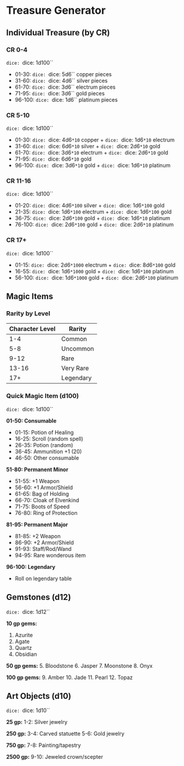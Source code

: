 # Treasure Generator

## Individual Treasure (by CR)

### CR 0-4
`dice: `dice: 1d100``
- 01-30: `dice: `dice: 5d6`` copper pieces
- 31-60: `dice: `dice: 4d6`` silver pieces
- 61-70: `dice: `dice: 3d6`` electrum pieces
- 71-95: `dice: `dice: 3d6`` gold pieces
- 96-100: `dice: `dice: 1d6`` platinum pieces

### CR 5-10
`dice: `dice: 1d100``
- 01-30: `dice: `dice: 4d6`*10` copper + `dice: `dice: 1d6`*10` electrum
- 31-60: `dice: `dice: 6d6`*10` silver + `dice: `dice: 2d6`*10` gold
- 61-70: `dice: `dice: 3d6`*10` electrum + `dice: `dice: 2d6`*10` gold
- 71-95: `dice: `dice: 6d6`*10` gold
- 96-100: `dice: `dice: 3d6`*10` gold + `dice: `dice: 1d6`*10` platinum

### CR 11-16
`dice: `dice: 1d100``
- 01-20: `dice: `dice: 4d6`*100` silver + `dice: `dice: 1d6`*100` gold
- 21-35: `dice: `dice: 1d6`*100` electrum + `dice: `dice: 1d6`*100` gold
- 36-75: `dice: `dice: 2d6`*100` gold + `dice: `dice: 1d6`*10` platinum
- 76-100: `dice: `dice: 2d6`*100` gold + `dice: `dice: 2d6`*10` platinum

### CR 17+
`dice: `dice: 1d100``
- 01-15: `dice: `dice: 2d6`*1000` electrum + `dice: `dice: 8d6`*100` gold
- 16-55: `dice: `dice: 1d6`*1000` gold + `dice: `dice: 1d6`*100` platinum
- 56-100: `dice: `dice: 1d6`*1000` gold + `dice: `dice: 2d6`*100` platinum

## Magic Items

### Rarity by Level
| Character Level | Rarity |
|----------------|---------|
| 1-4 | Common |
| 5-8 | Uncommon |
| 9-12 | Rare |
| 13-16 | Very Rare |
| 17+ | Legendary |

### Quick Magic Item (d100)
`dice: `dice: 1d100``

**01-50: Consumable**
- 01-15: Potion of Healing
- 16-25: Scroll (random spell)
- 26-35: Potion (random)
- 36-45: Ammunition +1 (20)
- 46-50: Other consumable

**51-80: Permanent Minor**
- 51-55: +1 Weapon
- 56-60: +1 Armor/Shield
- 61-65: Bag of Holding
- 66-70: Cloak of Elvenkind
- 71-75: Boots of Speed
- 76-80: Ring of Protection

**81-95: Permanent Major**
- 81-85: +2 Weapon
- 86-90: +2 Armor/Shield
- 91-93: Staff/Rod/Wand
- 94-95: Rare wonderous item

**96-100: Legendary**
- Roll on legendary table

## Gemstones (d12)
`dice: `dice: 1d12``

**10 gp gems:**
1. Azurite
2. Agate  
3. Quartz
4. Obsidian

**50 gp gems:**
5. Bloodstone
6. Jasper
7. Moonstone
8. Onyx

**100 gp gems:**
9. Amber
10. Jade
11. Pearl
12. Topaz

## Art Objects (d10)
`dice: `dice: 1d10``

**25 gp:**
1-2: Silver jewelry

**250 gp:**
3-4: Carved statuette
5-6: Gold jewelry

**750 gp:**
7-8: Painting/tapestry

**2500 gp:**
9-10: Jeweled crown/scepter
